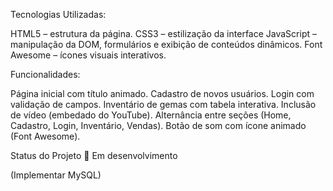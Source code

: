 Tecnologias Utilizadas:

HTML5 – estrutura da página.
CSS3 – estilização da interface 
JavaScript – manipulação da DOM, formulários e exibição de conteúdos dinâmicos.
Font Awesome – ícones visuais interativos.


Funcionalidades:

Página inicial com título animado.
Cadastro de novos usuários.
Login com validação de campos.
Inventário de gemas com tabela interativa.
Inclusão de vídeo (embedado do YouTube).
Alternância entre seções (Home, Cadastro, Login, Inventário, Vendas).
Botão de som com ícone animado (Font Awesome).

Status do Projeto
🚧 Em desenvolvimento

(Implementar MySQL)

